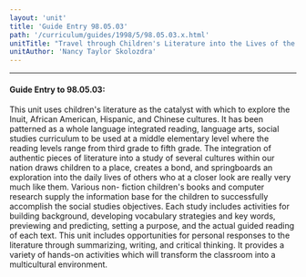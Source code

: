 ```yaml
---
layout: 'unit'
title: 'Guide Entry 98.05.03'
path: '/curriculum/guides/1998/5/98.05.03.x.html'
unitTitle: "Travel through Children's Literature into the Lives of the People of Our Nation"
unitAuthor: 'Nancy Taylor Skolozdra'
---
```


<body>
<hr/>
 <h4>
  Guide Entry to 98.05.03:
 </h4>
 This unit uses children's literature as the catalyst with which to explore the Inuit, African American, Hispanic, and Chinese cultures.  It has been patterned as a whole language integrated reading, language arts, social studies curriculum to be used at a middle elementary level where the reading levels range from third grade to fifth grade.  The integration of authentic pieces of literature into a study of  several cultures within our nation draws children to a place, creates a bond, and springboards an exploration into the daily lives of others who at a closer look are really very much like them.  Various non- fiction children's books and computer research supply the information base for the children to successfully accomplish the social studies objectives.  Each study includes activities for building background, developing vocabulary strategies and key words, previewing and predicting, setting a purpose, and the actual guided reading of each text.  This unit includes opportunities for personal responses to the literature through summarizing, writing, and critical thinking.  It provides a variety of hands-on activities which will transform the classroom into a multicultural  environment.

</body>
